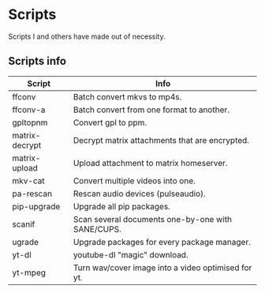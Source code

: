 # Scripts
Scripts I and others have made out of necessity.

## Scripts info
| Script         | Info                                                |
|----------------|-----------------------------------------------------|
| ffconv         | Batch convert mkvs to mp4s.                         |
| ffconv-a       | Batch convert from one format to another.           |
| gpltopnm       | Convert gpl to ppm.                                 |
| matrix-decrypt | Decrypt matrix attachments that are encrypted.      |
| matrix-upload  | Upload attachment to matrix homeserver.             |
| mkv-cat        | Convert multiple videos into one.                   |
| pa-rescan      | Rescan audio devices (pulseaudio).                  |
| pip-upgrade    | Upgrade all pip packages.                           |
| scanif         | Scan several documents one-by-one with SANE/CUPS.   |
| ugrade         | Upgrade packages for every package manager.         |
| yt-dl          | youtube-dl "magic" download.                        |
| yt-mpeg        | Turn wav/cover image into a video optimised for yt. |
